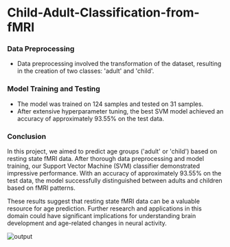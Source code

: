 # Child-Adult-Classification-from-fMRI


### Data Preprocessing

- Data preprocessing involved the transformation of the dataset, resulting in the creation of two classes: 'adult' and 'child'.

### Model Training and Testing

- The model was trained on 124 samples and tested on 31 samples.
- After extensive hyperparameter tuning, the best SVM model achieved an accuracy of approximately 93.55% on the test data.

### Conclusion

In this project, we aimed to predict age groups ('adult' or 'child') based on resting state fMRI data. After thorough data preprocessing and model training, our Support Vector Machine (SVM) classifier demonstrated impressive performance. With an accuracy of approximately 93.55% on the test data, the model successfully distinguished between adults and children based on fMRI patterns.

These results suggest that resting state fMRI data can be a valuable resource for age prediction. Further research and applications in this domain could have significant implications for understanding brain development and age-related changes in neural activity.

![output](https://github.com/lacomaofficial/Child-Adult-Classification-from-fMRI/assets/132283879/ef570a0b-5fdf-4cd3-98c6-a836aeb6aa1c)



